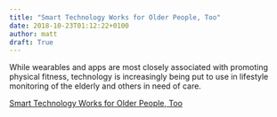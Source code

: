 ```yaml
---
title: "Smart Technology Works for Older People, Too"
date: 2018-10-23T01:12:22+0100
author: matt
draft: True
---
```

While wearables and apps are most closely associated with promoting physical fitness, technology is increasingly being put to use in lifestyle monitoring of the elderly and others in need of care.

[ Smart Technology Works for Older People, Too ]( http://www.genre.com/knowledge/blog/smart-technology-works-for-older-people-too-en.html )
